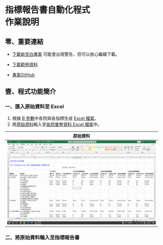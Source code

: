 # 指標報告書自動化程式<br/>作業說明

## 零、重要連結

- [下載新空白專案](https://minhaskamal.github.io/DownGit/#/home?url=https:%2F%2Fgithub.com%2Fchenshenyi%2FIndex-Evaluation-Analysis-Report%2Ftree%2Fmain%2Ftemplate)
可能會出現警告，但可以放心繼續下載。

- [下載範例資料](https://minhaskamal.github.io/DownGit/#/home?url=https:%2F%2Fgithub.com%2Fchenshenyi%2FIndex-Evaluation-Analysis-Report%2Ftree%2Fmain%2Fexample)

- [專案GitHub](https://github.com/chenshenyi/Index-Evaluation-Analysis-Report/)

## 壹、程式功能簡介

### 一、匯入原始資料至 Excel

1. 根據 [B 參數](B%20參數.xlsx)中各院與各指標生成 [Excel 檔案](1.%20各院彙整資料/)。
2. 將[原始資料](0.%20原始資料/)輸入至[各院彙整資料 Excel 檔案](1.%20各院彙整資料/)中。

| 原始資料 |
| -------- |
|![image](../screenshot/0.原始資料.png)|


### 二、將原始資料輸入至指標報告書
